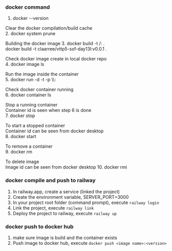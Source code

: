 ### docker command

1. docker --version <br>

Clear the docker compilation/build cache<br>
2. docker system prune <br>

Building the docker image
3. docker build -t <docker login>/<app name>:<version> . <br>
docker build -t claarree/vttp5-ssf-day13l:v0.0.1 .

Check docker image create in local docker repo <br>
4. docker image ls <br>

Run the image inside the container <br>
5. docker run -d -t -p \\<exposed public port>\\:<application server port> <image name> <br>

Check docker container running <br>
6. docker container ls

Stop a running container <br>
Container id is seen when step 6 is done <br>
7. docker stop <container id>

To start a stopped container <br>
Container id can be seen from docker desktop <br>
8. docker start <container id> 

To remove a container <br>
9. docker rm <container id>

To delete image<br>
Image id can be seen from docker desktop
10. docker rmi <image id>

### docker compile and push to railway
1. In railway.app, create a service (linked the project)
2. Create the environment variable, SERVER_PORT=3000
3. In your project root folder (command prompt), execute `railway login`
4. Link the project, execute `railway link`
5. Deploy the project to railway, execute `railway up`

### docker push to docker hub
1. make sure image is build and the container exists
2. Push image to docker hub, execute `docker push <image name>:<version>`
